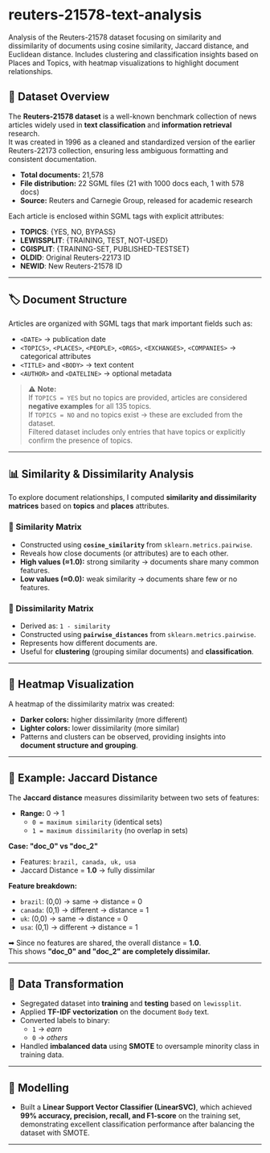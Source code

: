 # reuters-21578-text-analysis
Analysis of the Reuters-21578 dataset focusing on similarity and dissimilarity of documents using cosine similarity, Jaccard distance, and Euclidean distance. Includes clustering and classification insights based on Places and Topics, with heatmap visualizations to highlight document relationships.

## 📂 Dataset Overview
The **Reuters-21578 dataset** is a well-known benchmark collection of news articles widely used in **text classification** and **information retrieval** research.  
It was created in 1996 as a cleaned and standardized version of the earlier Reuters-22173 collection, ensuring less ambiguous formatting and consistent documentation.  

- **Total documents:** 21,578  
- **File distribution:** 22 SGML files (21 with 1000 docs each, 1 with 578 docs)  
- **Source:** Reuters and Carnegie Group, released for academic research  

Each article is enclosed within SGML tags with explicit attributes:  
- **TOPICS**: {YES, NO, BYPASS}  
- **LEWISSPLIT**: {TRAINING, TEST, NOT-USED}  
- **CGISPLIT**: {TRAINING-SET, PUBLISHED-TESTSET}  
- **OLDID**: Original Reuters-22173 ID  
- **NEWID**: New Reuters-21578 ID  

---

## 🏷 Document Structure
Articles are organized with SGML tags that mark important fields such as:  

- `<DATE>` → publication date  
- `<TOPICS>`, `<PLACES>`, `<PEOPLE>`, `<ORGS>`, `<EXCHANGES>`, `<COMPANIES>` → categorical attributes  
- `<TITLE>` and `<BODY>` → text content  
- `<AUTHOR>` and `<DATELINE>` → optional metadata  

> ⚠ **Note:**  
If `TOPICS = YES` but no topics are provided, articles are considered **negative examples** for all 135 topics.  
If `TOPICS = NO` and no topics exist → these are excluded from the dataset.  
Filtered dataset includes only entries that have topics or explicitly confirm the presence of topics.  

---

## 📊 Similarity & Dissimilarity Analysis

To explore document relationships, I computed **similarity and dissimilarity matrices** based on **topics** and **places** attributes.

### 🔹 Similarity Matrix
- Constructed using **`cosine_similarity`** from `sklearn.metrics.pairwise`.  
- Reveals how close documents (or attributes) are to each other.  
- **High values (≈1.0):** strong similarity → documents share many common features.  
- **Low values (≈0.0):** weak similarity → documents share few or no features.  

### 🔹 Dissimilarity Matrix
- Derived as: `1 - similarity`  
- Constructed using **`pairwise_distances`** from `sklearn.metrics.pairwise`.  
- Represents how different documents are.  
- Useful for **clustering** (grouping similar documents) and **classification**.  

---

## 🎨 Heatmap Visualization
A heatmap of the dissimilarity matrix was created:  

- **Darker colors:** higher dissimilarity (more different)  
- **Lighter colors:** lower dissimilarity (more similar)  
- Patterns and clusters can be observed, providing insights into **document structure and grouping**.  

---

## 🔎 Example: Jaccard Distance

The **Jaccard distance** measures dissimilarity between two sets of features:  
- **Range:** 0 → 1  
  - `0 = maximum similarity` (identical sets)  
  - `1 = maximum dissimilarity` (no overlap in sets)  

**Case: "doc_0" vs "doc_2"**  
- Features: `brazil, canada, uk, usa`  
- Jaccard Distance = **1.0** → fully dissimilar  

**Feature breakdown:**  
- `brazil`: (0,0) → same → distance = 0  
- `canada`: (0,1) → different → distance = 1  
- `uk`: (0,0) → same → distance = 0  
- `usa`: (0,1) → different → distance = 1  

➡ Since no features are shared, the overall distance = **1.0**.  
This shows **"doc_0" and "doc_2" are completely dissimilar.**  

---

## 🔹 Data Transformation
- Segregated dataset into **training** and **testing** based on `lewissplit`.  
- Applied **TF-IDF vectorization** on the document `Body` text.  
- Converted labels to binary:  
  - `1` → *earn*  
  - `0` → *others*  
- Handled **imbalanced data** using **SMOTE** to oversample minority class in training data.  

---

## 🤖 Modelling
- Built a **Linear Support Vector Classifier (LinearSVC)**, which achieved **99% accuracy, precision, recall, and F1-score** on the training set, demonstrating excellent classification performance after balancing the dataset with SMOTE.  

---

